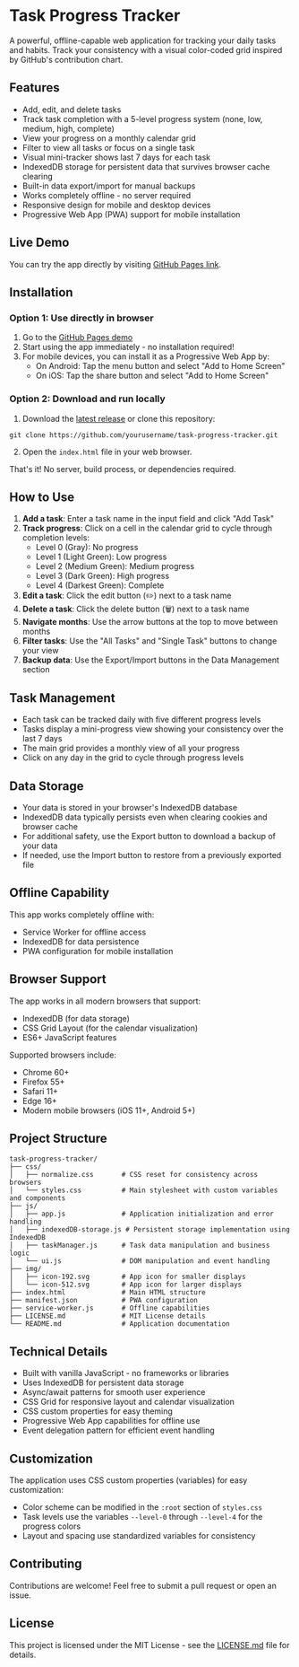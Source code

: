 # Task Progress Tracker

A powerful, offline-capable web application for tracking your daily tasks and habits. Track your consistency with a visual color-coded grid inspired by GitHub's contribution chart.

## Features

- Add, edit, and delete tasks
- Track task completion with a 5-level progress system (none, low, medium, high, complete)
- View your progress on a monthly calendar grid
- Filter to view all tasks or focus on a single task
- Visual mini-tracker shows last 7 days for each task
- IndexedDB storage for persistent data that survives browser cache clearing
- Built-in data export/import for manual backups
- Works completely offline - no server required
- Responsive design for mobile and desktop devices
- Progressive Web App (PWA) support for mobile installation

## Live Demo

You can try the app directly by visiting [GitHub Pages link](#).

## Installation

### Option 1: Use directly in browser

1. Go to the [GitHub Pages demo](#) 
2. Start using the app immediately - no installation required!
3. For mobile devices, you can install it as a Progressive Web App by:
   - On Android: Tap the menu button and select "Add to Home Screen"
   - On iOS: Tap the share button and select "Add to Home Screen"

### Option 2: Download and run locally

1. Download the [latest release](https://github.com/yourusername/task-progress-tracker/releases) or clone this repository:

```
git clone https://github.com/yourusername/task-progress-tracker.git
```

2. Open the `index.html` file in your web browser.

That's it! No server, build process, or dependencies required.

## How to Use

1. **Add a task**: Enter a task name in the input field and click "Add Task"
2. **Track progress**: Click on a cell in the calendar grid to cycle through completion levels:
   - Level 0 (Gray): No progress
   - Level 1 (Light Green): Low progress
   - Level 2 (Medium Green): Medium progress 
   - Level 3 (Dark Green): High progress
   - Level 4 (Darkest Green): Complete
3. **Edit a task**: Click the edit button (✏️) next to a task name
4. **Delete a task**: Click the delete button (🗑️) next to a task name
5. **Navigate months**: Use the arrow buttons at the top to move between months
6. **Filter tasks**: Use the "All Tasks" and "Single Task" buttons to change your view
7. **Backup data**: Use the Export/Import buttons in the Data Management section

## Task Management

- Each task can be tracked daily with five different progress levels
- Tasks display a mini-progress view showing your consistency over the last 7 days
- The main grid provides a monthly view of all your progress
- Click on any day in the grid to cycle through progress levels

## Data Storage

- Your data is stored in your browser's IndexedDB database
- IndexedDB data typically persists even when clearing cookies and browser cache
- For additional safety, use the Export button to download a backup of your data
- If needed, use the Import button to restore from a previously exported file

## Offline Capability

This app works completely offline with:
- Service Worker for offline access
- IndexedDB for data persistence
- PWA configuration for mobile installation

## Browser Support

The app works in all modern browsers that support:
- IndexedDB (for data storage)
- CSS Grid Layout (for the calendar visualization)
- ES6+ JavaScript features

Supported browsers include:
- Chrome 60+
- Firefox 55+
- Safari 11+
- Edge 16+
- Modern mobile browsers (iOS 11+, Android 5+)

## Project Structure

```
task-progress-tracker/
├── css/
│   ├── normalize.css       # CSS reset for consistency across browsers
│   └── styles.css          # Main stylesheet with custom variables and components
├── js/
│   ├── app.js              # Application initialization and error handling
│   ├── indexedDB-storage.js # Persistent storage implementation using IndexedDB
│   ├── taskManager.js      # Task data manipulation and business logic
│   └── ui.js               # DOM manipulation and event handling
├── img/
│   ├── icon-192.svg        # App icon for smaller displays
│   └── icon-512.svg        # App icon for larger displays
├── index.html              # Main HTML structure
├── manifest.json           # PWA configuration
├── service-worker.js       # Offline capabilities
├── LICENSE.md              # MIT License details
└── README.md               # Application documentation
```

## Technical Details

- Built with vanilla JavaScript - no frameworks or libraries
- Uses IndexedDB for persistent data storage
- Async/await patterns for smooth user experience
- CSS Grid for responsive layout and calendar visualization
- CSS custom properties for easy theming
- Progressive Web App capabilities for offline use
- Event delegation pattern for efficient event handling

## Customization

The application uses CSS custom properties (variables) for easy customization:

- Color scheme can be modified in the `:root` section of `styles.css`
- Task levels use the variables `--level-0` through `--level-4` for the progress colors
- Layout and spacing use standardized variables for consistency

## Contributing

Contributions are welcome! Feel free to submit a pull request or open an issue.

## License

This project is licensed under the MIT License - see the [LICENSE.md](LICENSE.md) file for details.

